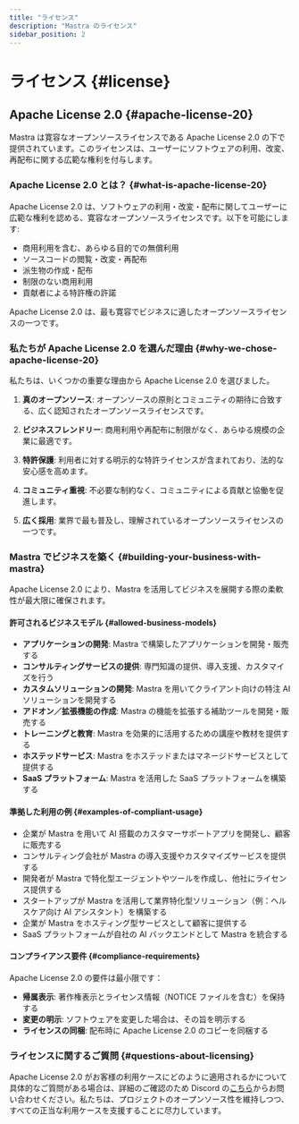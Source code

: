 ```yaml
---
title: "ライセンス"
description: "Mastra のライセンス"
sidebar_position: 2
---
```


# ライセンス \{#license\}

## Apache License 2.0 \{#apache-license-20\}

Mastra は寛容なオープンソースライセンスである Apache License 2.0 の下で提供されています。このライセンスは、ユーザーにソフトウェアの利用、改変、再配布に関する広範な権利を付与します。

### Apache License 2.0 とは？ \{#what-is-apache-license-20\}

Apache License 2.0 は、ソフトウェアの利用・改変・配布に関してユーザーに広範な権利を認める、寛容なオープンソースライセンスです。以下を可能にします:

* 商用利用を含む、あらゆる目的での無償利用
* ソースコードの閲覧・改変・再配布
* 派生物の作成・配布
* 制限のない商用利用
* 貢献者による特許権の許諾

Apache License 2.0 は、最も寛容でビジネスに適したオープンソースライセンスの一つです。

### 私たちが Apache License 2.0 を選んだ理由 \{#why-we-chose-apache-license-20\}

私たちは、いくつかの重要な理由から Apache License 2.0 を選びました。

1. **真のオープンソース**: オープンソースの原則とコミュニティの期待に合致する、広く認知されたオープンソースライセンスです。

2. **ビジネスフレンドリー**: 商用利用や再配布に制限がなく、あらゆる規模の企業に最適です。

3. **特許保護**: 利用者に対する明示的な特許ライセンスが含まれており、法的な安心感を高めます。

4. **コミュニティ重視**: 不必要な制約なく、コミュニティによる貢献と協働を促進します。

5. **広く採用**: 業界で最も普及し、理解されているオープンソースライセンスの一つです。

### Mastra でビジネスを築く \{#building-your-business-with-mastra\}

Apache License 2.0 により、Mastra を活用してビジネスを展開する際の柔軟性が最大限に確保されます。

#### 許可されるビジネスモデル \{#allowed-business-models\}

* **アプリケーションの開発**: Mastra で構築したアプリケーションを開発・販売する
* **コンサルティングサービスの提供**: 専門知識の提供、導入支援、カスタマイズを行う
* **カスタムソリューションの開発**: Mastra を用いてクライアント向けの特注 AI ソリューションを開発する
* **アドオン／拡張機能の作成**: Mastra の機能を拡張する補助ツールを開発・販売する
* **トレーニングと教育**: Mastra を効果的に活用するための講座や教材を提供する
* **ホステッドサービス**: Mastra をホステッドまたはマネージドサービスとして提供する
* **SaaS プラットフォーム**: Mastra を活用した SaaS プラットフォームを構築する

#### 準拠した利用の例 \{#examples-of-compliant-usage\}

* 企業が Mastra を用いて AI 搭載のカスタマーサポートアプリを開発し、顧客に販売する
* コンサルティング会社が Mastra の導入支援やカスタマイズサービスを提供する
* 開発者が Mastra で特化型エージェントやツールを作成し、他社にライセンス提供する
* スタートアップが Mastra を活用して業界特化型ソリューション（例：ヘルスケア向け AI アシスタント）を構築する
* 企業が Mastra をホスティング型サービスとして顧客に提供する
* SaaS プラットフォームが自社の AI バックエンドとして Mastra を統合する

#### コンプライアンス要件 \{#compliance-requirements\}

Apache License 2.0 の要件は最小限です：

* **帰属表示**: 著作権表示とライセンス情報（NOTICE ファイルを含む）を保持する
* **変更の明示**: ソフトウェアを変更した場合は、その旨を明示する
* **ライセンスの同梱**: 配布時に Apache License 2.0 のコピーを同梱する

### ライセンスに関するご質問 \{#questions-about-licensing\}

Apache License 2.0 がお客様の利用ケースにどのように適用されるかについて具体的なご質問がある場合は、詳細のご確認のため Discord の[こちら](https://discord.gg/BTYqqHKUrf)からお問い合わせください。私たちは、プロジェクトのオープンソース性を維持しつつ、すべての正当な利用ケースを支援することに尽力しています。